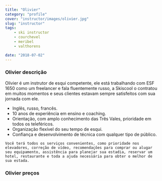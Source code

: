 ```yaml
---
title: "Olivier"
category: "profile"
cover: "instructor/images/olivier.jpg"
slug: "instructor"
tags:
    - ski instructor
    - courchevel
    - meribel
    - valthorens

date: "2018-07-02"
---
```


### Olivier descrição
Olivier é um instrutor de esqui competente, ele está trabalhando com ESF 1650 como um freelancer e fala fluentemente russo, a Skiscool o contratou em muitos momentos e seus clientes estavam sempre satisfeitos com sua jornada com ele.

* Inglês, russo, francês.
* 10 anos de experiência em ensino e coaching.
* Orientação, com amplo conhecimento das Três Vales, prioridade em todos os teleféricos.
* Organização flexível do seu tempo de esqui.
* Confiança e desenvolvimento de técnica com qualquer tipo de público.

`Você terá todos os serviços convenientes, como prioridade nos elevadores, correção de vídeo, recomendações para comprar ou alugar seu equipamento, assistência para planejar sua estadia, reservar um hotel, restaurante e toda a ajuda necessária para obter o melhor de sua estada.`

### Olivier preços